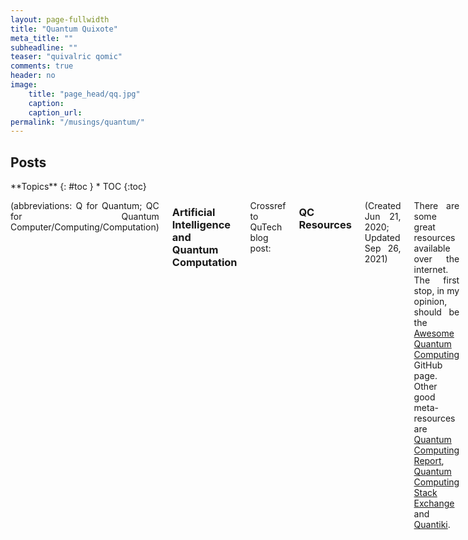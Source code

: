 ```yaml
---
layout: page-fullwidth
title: "Quantum Quixote"
meta_title: ""
subheadline: ""
teaser: "quivalric qomic"
comments: true
header: no
image:
    title: "page_head/qq.jpg"
    caption: 
    caption_url:
permalink: "/musings/quantum/"
---
```


## Posts


<div class="row">
<div class="medium-8 medium-push-0 columns" markdown="1">
<div class="panel radius" markdown="1">
**Topics**
{: #toc }
*  TOC
{:toc}
<!-- {:toc_levels:"1"} -->
</div>
</div><!-- /.medium-4.columns -->

<div class="medium-12 medium-pull-0 columns" markdown="1" style='text-align: justify;'>

(abbreviations: Q for Quantum; QC for Quantum Computer/Computing/Computation)

### Artificial Intelligence and Quantum Computation

Crossref to QuTech blog post:



### QC Resources

(Created Jun 21, 2020; Updated Sep 26, 2021)

There are some great resources available over the internet.
The first stop, in my opinion, should be the [Awesome Quantum Computing]([https://github.com/desireevl/awesome-quantum-computing) GitHub page.
Other good meta-resources are [Quantum Computing Report](https://quantumcomputingreport.com/), [Quantum Computing Stack Exchange](https://quantumcomputing.stackexchange.com/) and [Quantiki](https://quantiki.org/).

Some of my recommendations for beginners:
* [Quantum Computers Explained – Limits of Human Technology](https://www.youtube.com/watch?v=JhHMJCUmq28)
* [Five Quantum Computing Misconceptions](https://www.youtube.com/watch?v=kEry1TaN4-k)
* [The high-stakes race to make quantum computers work - Chiara Decaroli](https://www.youtube.com/watch?v=r_t96FqWE4M)
* [Quantum Computing Expert Explains One Concept in 5 Levels of Difficulty - WIRED](https://www.youtube.com/watch?v=OWJCfOvochA)
* [Computing a Universe Simulation](https://www.youtube.com/watch?v=0GLgZvTCbaA&)

Some of my recommendations for recorded talks:
* [Quantum Machine Learning and PennyLane by Maria Schuld](https://www.youtube.com/watch?v=pe1d0RyCNxY)
* [The Potential Impact of Quantum Computers on Society by Ronald de Wolf](https://www.youtube.com/watch?v=ych-yB9QP_A)
* [Quantum Computing: From Qubits to Quantum Accelerators by Koen Bertels](https://www.youtube.com/watch?v=Gz5XZJ5QnlU)
* [Quantum Algorithms Landscape by Adam Bouland](https://www.youtube.com/watch?v=PJRatgm8sL0)
* [Variational Quantum Machine Learning by Jacob Biamonte](https://www.youtube.com/watch?v=P52iqU50NHg)
* [Computational Complexity Theory and Quantum Computers by Scott Aaronson](https://www.youtube.com/watch?v=0jrybODBUpA)
* [Quantum Quandam Quantum Futurum by Seth Lloyd](slideslive.com/38918779)

Quantum events:
* [Quantumapalooza](https://quantumapalooza.com/)

Quantum computing platforms:
* [Quantum Inspire](https://www.quantum-inspire.com/)
* [Quirk](https://algassert.com/quirk#circuit)
* [Quantum Programming Studio](https://quantum-circuit.com/)
* [Quantum IDE](http://www.quide.eu/)
* [Quantum-Kit](https://sites.google.com/view/quantum-kit/)
* [Phase Space Computing](https://phasespacecomputing.com/)
* [QC Ware Forge](https://forge.qcware.com/)
* [Quantum JavaScript](https://quantumjavascript.app/)

[*^ back to top ^*](http://aritrasarkar.com/research/quantum/#posts)

### Q Mythbusters

#### DeHyping Quantum

List of resources presenting a realist view of the current challenges of quantum computing:
* [2008 - The Limits of Quantum Computers](https://www.scientificamerican.com/article/the-limits-of-quantum-computers/)
* [2015 - Read the Fine Print](https://www.nature.com/articles/nphys3272)
* [2020 - The bitter truth about gate-based quantum algorithms in the NISQ era](https://iopscience.iop.org/article/10.1088/2058-9565/abae7d)
* [2021 - Quantum Computing: From NISQ to PISQ](https://www.computer.org/csdl/magazine/mi/2021/05/09537173/1wTizdRwupa)
* [2021 - Focus beyond Quadratic Speedups for Error-Corrected Quantum Advantage](https://journals.aps.org/prxquantum/abstract/10.1103/PRXQuantum.2.010103)
* [2023 - Where are we heading with NISQ?](https://arxiv.org/abs/2305.09518)
* [2023 - What will a quantum computer be good for, exactly?](https://idnm.github.io/blog/posts/what_to_do_with_a_quantum_computer/what_to_do_with_a_quantum_computer.html)
* [2023 - Disentangling Hype from Practicality: On Realistically Achieving Quantum Advantage](https://dl.acm.org/doi/10.1145/3571725)

#### 200 qubits can map to all the atoms in the Universe

(Jul 9, 2020)

Well, no.

So, where does this claim come from?

The basis of this is the [Eddington number](https://en.wikipedia.org/wiki/Eddington_number), estimating the number of protons in the observable universe. Of course, this is with assumptions like all matter can be taken to be hydrogen and estimates of the number and sizes of galaxies and stars in the universe.

The number of elementary particles of matter is roughly 2<sup>200</sup>. The total [information](https://www.youtube.com/watch?v=XxVlGAFX7vA) (including other informational carriers like photons, neutrinos, black holes) is still below the 10<sup>120</sup> Bekenstein bound of our Universe's volume (more on that in a separate post later).

By the way, 2<sup>200</sup> equals ~10<sup>80</sup>. Not that it helps in wrapping our heads around the trail of zeros in the decimal version.

The exponent in base-2 (binary) helps when we compare computing powers.

Now coming to quantum computing using qubits (yes, you can use qutrits, or qudits too), each qubit can be in a superposition of 0 or 1.
That means 200 qubits have 2<sup>200</sup> basis states that can be in a superposition.
You can encode a complex amplitude for each of those states.

But what can you do with 200 qubits?
You can encode 2<sup>200</sup> classical states and run some algorithms.
This is indeed the power of quantum computation when you are processing classical data, like in optimization or machine learning.
Again, assuming the algorithm design does the heavy lifting of interfering with the superpositions such that on measuring, you get the 200 bits dictated by the [Holevo's bound](https://en.wikipedia.org/wiki/Holevo%27s_theorem), corresponding to the answer (e.g., the optimal assignment).

Now to physical simulation of quantum states, a.k.a. Feynman's use-cases of quantum computing.
You can simulate two quantum particle's quantum degrees of freedom with, well, two qubits.
Not with 2 bits.
You would need 2<sup>2</sup> complex numbers for that.
This is where quantum shines in molecular simulations.
However, the 2<sup>200</sup> from the Eddington number were the number of quantum particles in the universe.
To quantumly simulate that, we need a quantum computer memory of, well, 2<sup>200</sup> qubits.
To classically simulate that, we would need (2<sup>200</sup>)<sup>200</sup> bits.

Coming to the Mythbuster, this correlation in the cardinality of the number of basis states in 2<sup>200</sup> qubits and the number of atoms in the Universe should be taken in the same spirit as [1 person's total DNA in all cells could stretch to the sun and back 61 times](https://www.kqed.org/quest/1219/a-long-and-winding-dna).
That doesn't say much about the power of quantum computation except just dilate your retina on the incomprehensibility of the powers of 2.
This has nothing to do with the Quantum Supremacy limit that I will discuss soon.

[*^ back to top ^*](http://aritrasarkar.com/research/quantum/#posts)

#### Quantum supremacy

(coming soon)

[*^ back to top ^*](http://aritrasarkar.com/research/quantum/#posts)

### IN Quantum

(Created Mar 1, 2022)

A list of links regarding quantum (especially, computing) activities in India.
This will eventually help contribute to QIndia's efforts.

Academic research groups:
* [PRL Ahmedabad](https://www.prl.res.in/~rpsingh/QSTProgram/)
* [IISc Bengaluru](https://ceqt.iisc.ac.in/)
* [RRI Bengaluru](https://wwws.rri.res.in/quic/)
* [IIIT Delhi](https://cqt.iiitd.ac.in/home)
* [IIIT Hyderabad](https://cqst.iiit.ac.in/)
* [IISER Kolkata](https://physics.iiserkol.ac.in/qitt.php)
* [IIT Madras](https://quantum.iitm.ac.in/)
* [IISER Mohali]()
* [TIFR Mumbai](https://www.tifr.res.in/~quantro/)
* [JIIT Noida]()
* [HRI Prayagraj](https://www.hri.res.in/~qic/)
* [QuEST](http://210.212.36.85/quest/institutes.html)
* [BITS Goa]()

Organizations / Associations:
* [QIndia](http://qindia.org/)
* [QTpi](https://sites.google.com/view/qtpi/)
* [QETCI](https://qetci.org/)
* [Quantum Computing India](https://quantumcomputingindia.com/)

Industrial groups:
* [QPi](https://qpiai.tech/)
* [QNu](https://www.qnulabs.com/)
* IBM
* TCS Research and Innovation
* [LTIMindtree](https://www.ltimindtree.com/solving-with-quantum/)
* [TCG Crest](https://www.tcgcrest.org/institutes/cquere/)
* [QRD Labs](https://www.qrdlab.in/)

Academic programs:
* tbd
      
[*^ back to top ^*](http://aritrasarkar.com/research/quantum/#posts)
    
### Career in QC - a guide for highschoolers

(Jul 8, 2020)

The answer to the ultimate question of life, the universe, and everything might not be as simple as [42](https://en.wikipedia.org/wiki/The_Hitchhiker%27s_Guide_to_the_Galaxy#42,_or_The_Answer_to_the_Ultimate_Question_of_Life,_The_Universe,_and_Everything). Rather, a more intriguing inquiry that fascinates scientists is, can a sentient computer like the ones we find in Sci-Fi stories and movies be built? What questions can it answer once it is built? What are the [fundamental limits](https://en.wikipedia.org/wiki/Limits_of_computation) we come across while building increasingly powerful computers? 

What is this cool gadget? What can you do with it? Where can you find one? How to use it? Read on.

##### “…the coolest gadget…”

The computer revolution has been immensely successful. From the internet explosion to [DotA playing bots](https://openai.com/projects/five/); from mobile phones to Martian rovers - it has transformed almost every aspect of human life.

Unfortunately, this steam-rolling advancement of the digital age will soon face a major roadblock – the boss fight with the fundamental laws of physics. 

To explain this in brief, this huge advancement in digital applications was sanctioned by the growth of processing power, which in turn was possible due to the miniaturization of the electronic circuit elements (called [Moore’s law](https://en.wikipedia.org/wiki/Moore's_law) of transistor scaling). The limit where these circuits are single-atom-wide is within sight. You can’t manufacture it any smaller, ramifying its effect as a standstill in processing power and thereby of the thriving global economy based on upgrading computing devices.

Major computing corporations (like IBM, Google, Microsoft, and Intel) place their bets on a fundamentally different way of computing – quantum computing. In this paradigm, instead of being restricted by the [strange properties](https://en.wikipedia.org/wiki/Quantum_computing) that arise in the single-atom-width domain that deters making faster computers, these properties are used to perform the calculations itself. 

Surprisingly, these quantum methods are theoretically much more powerful than normal (classical) computers based on binary switching logic of 0s and 1s.

There’s a catch. Nature seems to hide this powerful device very well with its laws. This form of computation is only possible if these small particles (called qubits) are secluded from any outside disturbances and influences, like energy from heat and magnetic field or the programmer trying to glimpse how much of the computation has it completed.

Thus, these computers are shelved in 2-floor tall refrigerators that are cooled to almost 0 kelvin (colder than outer space). These literally are the ‘coolest’ computers out there!

This fragility makes them very costly to build and maintain. Well, at least for now.

What would you use such an immensely powerful computer for? Of course, it should be able to do everything your laptop PC can. You can play games on it if you want. But that will be like using your PC to calculate 7*13. You can as well do it on your handheld calculator at the same speed if not faster, as they are simpler, and specialized to do such calculations. 
Similarly, most of what you use your laptops for is too easy a task for a quantum computer; it is not worth the trouble of building such a costly gadget. Instead, a powerful gadget like that better fits the pursuit to tackle the more notorious problems that we deal with – in [mathematics, physics, chemistry, biology, economics, etc.](https://www.gartner.com/smarterwithgartner/the-cios-guide-to-quantum-computing/) So hold on to your laptop for playing your favorite game just yet (or possibly for a very long time).

You might always be on the lookout for the latest graphics card in the market to allow you to play the latest game. Graphics cards or GPUs (graphics processing units) are different from the generic CPUs running the OS in that they are specialized electronics (called accelerators) designed with the purpose of speeding up graphical calculations. The CPU takes the help of the GPU every time it is tasked with heavy graphics processing.

In the foreseeable future, quantum computers (QC) will be another accelerator like the GPU, to which the CPU will offload specific tasks that are beyond the league of classical computation.

De-hype alert: while quantum computers are the most powerful gadget we can imagine with our current theories of computation and physics, there are many questions that remain tough (at times impossible) even for a QC – and perhaps for any computation process (e.g., predicting the next coin flip result).

##### “…there is?”

Why don’t scientists already use a QC to solve all the difficult problems of the world and liberate mankind?

Well, the short answer is, we don’t have a good quantum computer yet. 

It is a field that is [still maturing](https://dilbert.com/strip/2012-04-17) and started the engineering efforts only about a decade back. In comparison, our present computers have enjoyed a development time of over half a century.

To make a perfect QC, it must be absolutely isolated from any environment, which is incredibly difficult. As a bargain, we now have Noisy-Intermediate-Scale Quantum (NISQ) devices. These are gadgets that can perform limited calculations using the secret recipe but may not be powerful enough to dethrone their classical competitors.

Nevertheless, there is a group of experimentalists who are exploring the usefulness of NISQ devices. They use the quantum computing stack (check out this [infographic](https://www.tudelft.nl/en/eemcs/current/nodes/how/the-wonderful-world-of-quantum-computing/) from the [Delft University of Technology](https://www.tudelft.nl/eemcs/the-faculty/departments/quantum-computer-engineering/quantum-computer-architecture-lab/)) where a high-level algorithmic logic for the application gets transformed to precise electrical control pulses that are sent to the quantum computer housed in the refrigerator. Building each layer requires different expertise.

##### “…can you tinker with…”

The good news is, these NISQ devices are already available as cloud computing services. And you can run your calculation on them for free! IBM, Intel and D-Wave offer some of their devices for experimentation while others require paid subscriptions. 

They are programmed differently though. To [tinker](https://www.scientificamerican.com/article/the-quantum-app-store-is-coming/) with them, be sure to spend some time first on the tutorials of these webpages.

##### “How soon…”

How long before these gadgets become computing behemoths? Scientists are optimistic. In the 10-15 year timeline, the power of QC for certain specialized tasks will reign supreme. The most promising advantage would be in optimization tasks, molecular simulations, and cryptography. There are lot of work to be done to progress in this field.

The timeline fits perfectly if you are a high-schooler or in your undergrad. It takes training to develop the background and intuition. It’s one thing to study counter-intuitive quantum phenomena to pass your physics examinations; it’s another thing to master wielding these incredibly powerful weapons against real-world problems. 

Hardware developers need to unravel how to scale up quantum computers and make them less erroneous. Training in experimental physics, micro-electronics are computer engineering is helpful. QC is costly to build in a garage. Most work in academic labs or MNCs with lots of funding, closely guarding their secret techniques for making such a device.

On the other hand, many individuals and startup companies are thinking about real-world applications. The theoretical field of quantum computation is much mature, but in those days, there was no drive to test the algorithms on a real device. 

The new generation of quantum programmers is more aware of the developments of quantum hardware balancing implementation feasibility with usefulness. Quantum programming demands a mix of domain knowledge (say, of the stock market for financial modeling), theoretical computer science, linear algebra, and some basic quantum mechanics.

The cherry on the cake is that a host of programming platforms and tutorials are freely available. So, grab your laptop and start learning the basics. [It is never too early to start!](https://thehill.com/opinion/cybersecurity/503779-do-we-need-a-quantum-generation)

Back to the question: 

*How soon can you tinker with the coolest gadget there is?*

*You already can. Buckle-up to train in the ways of its magic. The world awaits the quantum wizard in you.*

[*^ back to top ^*](http://aritrasarkar.com/research/quantum/#posts)

### Q Programming Languages

(Jun 21, 2020)

The first question a quantum software/application developer faces is, which programming platform to use.
Especially with the large number of choices already available, this becomes difficult to choose.

If you plan to develop few-qubit programs and eventually test the implementation on an available physical chip, then choose the toolset from the corresponding provides, e.g. Qiskit for IBM, Forest for Rigetti.
Beware, developing a 'realistic' application is difficult due to the limitation in quantum volume.

If you are interested in the computation logic and remain hardware agnostic, choose a platform that offers more simulation capabilities.
The larger the unitary matrix (i.e. number of qubits) you are allowed, the better you can test the logic.
Often access to the internal state vector and execution capabilities on HPC systems are useful.
Available algorithmic primitives, ease of expressing logic at a high level, and analytic tools like metrics and visualizations are also desirable.
Do not worry too much about not choosing the mainstream most popular one as cross-compilers between the dominant tools will soon be a norm.
Beware, developing a 'realistic' application is difficult due to limitations in quantum computer simulation using classical logic.

[*^ back to top ^*](http://aritrasarkar.com/research/quantum/#posts)

### Universal Gate Set

(Jun 21, 2020)

What is computation?
It is a set of inputs I={i1,i2,...,in} getting transformed to a set of outputs O={o1,o2,...,om}.
Now, for the processing part, let us process one output at a time, as is the convention in simple single-threaded single-core processors.
Each output variable is defined by a map from the set of input variables.
The exhaustive possibilities for each input variable and the corresponding expected output are represented in a truth table.
From a black box model, the processing logic is expected to implement this truth table's epistemological behavior.
It can as well maintain a huge look-up table and search for the entry corresponding to a specific input case and produce the output.

To derive the logic behind the truth table, we transform it into a sum-of-product form.
This transformation is very powerful, as we use only 3 logical operators to form this expression - AND, OR, NOT.
Since AND and OR are associative, if our processor supports the primitives of a 2-variable AND, 2-variable OR, and NOT, we have a universal set for any computation.
With these tools at hand, we do not need to design different logic gates for each truth table, we just need to wire up many AND, OR, NOT gates in a circuit.
These are like the protons, neutrons, and electrons of the computer world.

The NAND and NOR gates are also universal on their own.
NOT(i) = NAND(i,i); AND(i1,i2) = NAND(NAND(i1,i2),NAND(i1,i2)); OR(i1,i2) = NAND(NAND(i1,i1),NAND(i2,i2)).
Isn't this great?
With just one 2-input truth table, all other truth tables can be formed.

Similarly for quantum computation, there are also universal sets.
A common one is formed from the 3 quantum gates of CNOT, H, and T.
A quantum computation is represented by a unitary transform of the input state to the output state.
This arbitrary unitary is like a truth table, that can be decomposed into simpler building blocks of smaller quantum gates.
My favorite universal set is Toffoli and H.
The Toffoli gate (CCNOT) is universal for classical computation, as it can implement NAND and FanOut.
While the Hadamard gate is native to quantum, giving rise to superpositions.
I often find, that most quantum algorithms I implement rely on these gates by intuition.
Also, the matrix forms of these gates have no complex elements making them easy to implement on simulators.

One important point often overlooked is that by choosing to implement a general function by a universal set, we lose some performance.
If we design special-purpose hardware to support a specific data transform, it will most likely be more optimal than doing so with the blocks from a universal set, similar to how ASICs are faster than CPUs.

[*^ back to top ^*](http://aritrasarkar.com/research/quantum/#posts)

### Quantum Quixote

(Mar 24, 2019)

There is already a [Quantum Pontiff][1], [Quantum Sheikh][2] and [Quantum Pundit][3]. Hey, I am a Hindu by birth, and pundit is already taken! Also, I am so confused - am I an atheist or an agnostic? Duh! It is not about your real faith.... do I believe in a single way of doing computation, a single enterprise taking over, a single physical platform.... no! But also, when it comes to quantum, I am not an atheist like [Gil Kalai][4]. Rather the opposite. I like to dream big - even unrealistic, quixotic. And that has set me on a course through the stormy waters on my own adventure: The Ingenious Gentleman Sir Quan' Quixote of Delft.

[*^ back to top ^*](http://aritrasarkar.com/research/quantum/#posts)

 [1]: http://dabacon.org/pontiff/
 [2]: https://www.quantumsheikh.com/
 [3]: http://quantumpundit.blogspot.com/
 [4]: https://gilkalai.wordpress.com/

